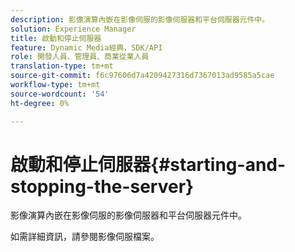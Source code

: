 ```yaml
---
description: 影像演算內嵌在影像伺服的影像伺服器和平台伺服器元件中。
solution: Experience Manager
title: 啟動和停止伺服器
feature: Dynamic Media經典，SDK/API
role: 開發人員、管理員、商業從業人員
translation-type: tm+mt
source-git-commit: f6c97606d7a4209427316d7367013ad9585a5cae
workflow-type: tm+mt
source-wordcount: '54'
ht-degree: 0%

---
```



# 啟動和停止伺服器{#starting-and-stopping-the-server}

影像演算內嵌在影像伺服的影像伺服器和平台伺服器元件中。

如需詳細資訊，請參閱影像伺服檔案。
